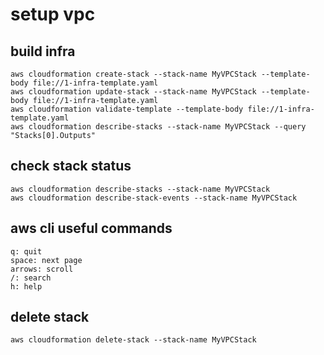 # setup vpc

## build infra
```
aws cloudformation create-stack --stack-name MyVPCStack --template-body file://1-infra-template.yaml
aws cloudformation update-stack --stack-name MyVPCStack --template-body file://1-infra-template.yaml
aws cloudformation validate-template --template-body file://1-infra-template.yaml
aws cloudformation describe-stacks --stack-name MyVPCStack --query "Stacks[0].Outputs"
```

## check stack status
```
aws cloudformation describe-stacks --stack-name MyVPCStack
aws cloudformation describe-stack-events --stack-name MyVPCStack
```

## aws cli useful commands
```
q: quit
space: next page
arrows: scroll
/: search
h: help
```

## delete stack
```
aws cloudformation delete-stack --stack-name MyVPCStack
```